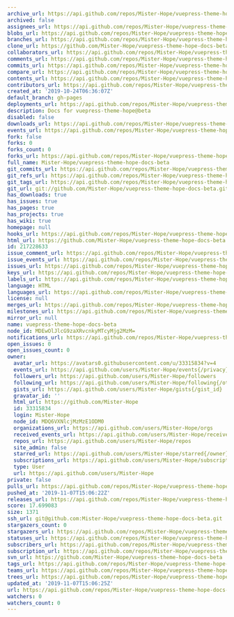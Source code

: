 ```yaml
---
archive_url: https://api.github.com/repos/Mister-Hope/vuepress-theme-hope-docs-beta/{archive_format}{/ref}
archived: false
assignees_url: https://api.github.com/repos/Mister-Hope/vuepress-theme-hope-docs-beta/assignees{/user}
blobs_url: https://api.github.com/repos/Mister-Hope/vuepress-theme-hope-docs-beta/git/blobs{/sha}
branches_url: https://api.github.com/repos/Mister-Hope/vuepress-theme-hope-docs-beta/branches{/branch}
clone_url: https://github.com/Mister-Hope/vuepress-theme-hope-docs-beta.git
collaborators_url: https://api.github.com/repos/Mister-Hope/vuepress-theme-hope-docs-beta/collaborators{/collaborator}
comments_url: https://api.github.com/repos/Mister-Hope/vuepress-theme-hope-docs-beta/comments{/number}
commits_url: https://api.github.com/repos/Mister-Hope/vuepress-theme-hope-docs-beta/commits{/sha}
compare_url: https://api.github.com/repos/Mister-Hope/vuepress-theme-hope-docs-beta/compare/{base}...{head}
contents_url: https://api.github.com/repos/Mister-Hope/vuepress-theme-hope-docs-beta/contents/{+path}
contributors_url: https://api.github.com/repos/Mister-Hope/vuepress-theme-hope-docs-beta/contributors
created_at: '2019-10-24T06:36:07Z'
default_branch: gh-pages
deployments_url: https://api.github.com/repos/Mister-Hope/vuepress-theme-hope-docs-beta/deployments
description: Docs for vuepress-theme-hope@beta
disabled: false
downloads_url: https://api.github.com/repos/Mister-Hope/vuepress-theme-hope-docs-beta/downloads
events_url: https://api.github.com/repos/Mister-Hope/vuepress-theme-hope-docs-beta/events
fork: false
forks: 0
forks_count: 0
forks_url: https://api.github.com/repos/Mister-Hope/vuepress-theme-hope-docs-beta/forks
full_name: Mister-Hope/vuepress-theme-hope-docs-beta
git_commits_url: https://api.github.com/repos/Mister-Hope/vuepress-theme-hope-docs-beta/git/commits{/sha}
git_refs_url: https://api.github.com/repos/Mister-Hope/vuepress-theme-hope-docs-beta/git/refs{/sha}
git_tags_url: https://api.github.com/repos/Mister-Hope/vuepress-theme-hope-docs-beta/git/tags{/sha}
git_url: git://github.com/Mister-Hope/vuepress-theme-hope-docs-beta.git
has_downloads: true
has_issues: true
has_pages: true
has_projects: true
has_wiki: true
homepage: null
hooks_url: https://api.github.com/repos/Mister-Hope/vuepress-theme-hope-docs-beta/hooks
html_url: https://github.com/Mister-Hope/vuepress-theme-hope-docs-beta
id: 217228633
issue_comment_url: https://api.github.com/repos/Mister-Hope/vuepress-theme-hope-docs-beta/issues/comments{/number}
issue_events_url: https://api.github.com/repos/Mister-Hope/vuepress-theme-hope-docs-beta/issues/events{/number}
issues_url: https://api.github.com/repos/Mister-Hope/vuepress-theme-hope-docs-beta/issues{/number}
keys_url: https://api.github.com/repos/Mister-Hope/vuepress-theme-hope-docs-beta/keys{/key_id}
labels_url: https://api.github.com/repos/Mister-Hope/vuepress-theme-hope-docs-beta/labels{/name}
language: HTML
languages_url: https://api.github.com/repos/Mister-Hope/vuepress-theme-hope-docs-beta/languages
license: null
merges_url: https://api.github.com/repos/Mister-Hope/vuepress-theme-hope-docs-beta/merges
milestones_url: https://api.github.com/repos/Mister-Hope/vuepress-theme-hope-docs-beta/milestones{/number}
mirror_url: null
name: vuepress-theme-hope-docs-beta
node_id: MDEwOlJlcG9zaXRvcnkyMTcyMjg2MzM=
notifications_url: https://api.github.com/repos/Mister-Hope/vuepress-theme-hope-docs-beta/notifications{?since,all,participating}
open_issues: 0
open_issues_count: 0
owner:
  avatar_url: https://avatars0.githubusercontent.com/u/33315834?v=4
  events_url: https://api.github.com/users/Mister-Hope/events{/privacy}
  followers_url: https://api.github.com/users/Mister-Hope/followers
  following_url: https://api.github.com/users/Mister-Hope/following{/other_user}
  gists_url: https://api.github.com/users/Mister-Hope/gists{/gist_id}
  gravatar_id: ''
  html_url: https://github.com/Mister-Hope
  id: 33315834
  login: Mister-Hope
  node_id: MDQ6VXNlcjMzMzE1ODM0
  organizations_url: https://api.github.com/users/Mister-Hope/orgs
  received_events_url: https://api.github.com/users/Mister-Hope/received_events
  repos_url: https://api.github.com/users/Mister-Hope/repos
  site_admin: false
  starred_url: https://api.github.com/users/Mister-Hope/starred{/owner}{/repo}
  subscriptions_url: https://api.github.com/users/Mister-Hope/subscriptions
  type: User
  url: https://api.github.com/users/Mister-Hope
private: false
pulls_url: https://api.github.com/repos/Mister-Hope/vuepress-theme-hope-docs-beta/pulls{/number}
pushed_at: '2019-11-07T15:06:22Z'
releases_url: https://api.github.com/repos/Mister-Hope/vuepress-theme-hope-docs-beta/releases{/id}
score: 17.699083
size: 1371
ssh_url: git@github.com:Mister-Hope/vuepress-theme-hope-docs-beta.git
stargazers_count: 0
stargazers_url: https://api.github.com/repos/Mister-Hope/vuepress-theme-hope-docs-beta/stargazers
statuses_url: https://api.github.com/repos/Mister-Hope/vuepress-theme-hope-docs-beta/statuses/{sha}
subscribers_url: https://api.github.com/repos/Mister-Hope/vuepress-theme-hope-docs-beta/subscribers
subscription_url: https://api.github.com/repos/Mister-Hope/vuepress-theme-hope-docs-beta/subscription
svn_url: https://github.com/Mister-Hope/vuepress-theme-hope-docs-beta
tags_url: https://api.github.com/repos/Mister-Hope/vuepress-theme-hope-docs-beta/tags
teams_url: https://api.github.com/repos/Mister-Hope/vuepress-theme-hope-docs-beta/teams
trees_url: https://api.github.com/repos/Mister-Hope/vuepress-theme-hope-docs-beta/git/trees{/sha}
updated_at: '2019-11-07T15:06:25Z'
url: https://api.github.com/repos/Mister-Hope/vuepress-theme-hope-docs-beta
watchers: 0
watchers_count: 0
---
```

